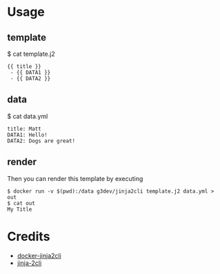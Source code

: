 # Usage

## template
$ cat template.j2
```text
{{ title }}
 - {{ DATA1 }} 
 - {{ DATA2 }} 
```

## data
$ cat data.yml
```text
title: Matt
DATA1: Hello!
DATA2: Dogs are great!
```

## render
Then you can render this template by executing

```text
$ docker run -v $(pwd):/data g3dev/jinja2cli template.j2 data.yml > out
$ cat out
My Title
```

# Credits
- [docker-jinja2cli](https://hub.docker.com/r/vikingco/jinja2cli/)
- [jinja-2cli](https://github.com/mattrobenolt/jinja2-cli)